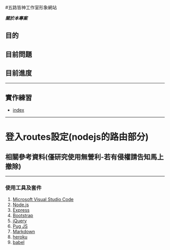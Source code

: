 #五路皆神工作室形象網站

***關於本專案***
## 目的



## 目前問題

## 目前進度



---

## 實作練習

* [index]()

---
# 登入routes設定(nodejs的路由部分)


## 相關參考資料(僅研究使用無營利-若有侵權請告知馬上撤除)

---

### 使用工具及套件
1. [Microsoft Visual Studio Code](https://code.visualstudio.com/)
2. [Node.js](https://nodejs.org/en/)
3. [Express](http://expressjs.com/zh-tw/)
4. [Bootstrap](http://getbootstrap.com)
5. [jQuery](http://www.jquery.com/)
6. [Pug JS](https://pugjs.org/api/getting-started.html)
7. [Markdown](http://dillinger.io/)
8. [heroku](https://www.heroku.com/nodejs)
9. [babel](babeljs.io)


